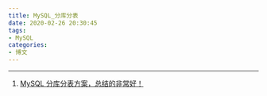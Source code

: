 ```yaml
---
title: MySQL_分库分表
date: 2020-02-26 20:30:45
tags: 
- MySQL
categories: 
- 博文
---
```




---
1. [MySQL 分库分表方案，总结的非常好！](https://mp.weixin.qq.com/s?__biz=MjM5NzMyMjUwMg==&mid=2247483970&idx=1&sn=d864b88ccd3c90878f3ddfb41e1f2220&chksm=a6da882b91ad013daf03eecf77725751abeef76fcb2d0777809c64d2ab9cfaf9c9c6987c7499&mpshare=1&scene=1&srcid=02269DRVKkj2oGIWkYLaoWsP&sharer_sharetime=1582723262925&sharer_shareid=0a5f0581869913747e54ca097f77ea2b&key=d9c35d22f9135c5ec7daa4e7e97f10aa42cbdfcab4ff49595ba842a971eb4383b4bbacaeb2a68cdabcefe2d365139a19f724e967cc3e6a4bf2d288f6e0ca9fe428a6065c8e57db3488481093eb8781fc&ascene=1&uin=MTA4MTU0ODIyMg%3D%3D&devicetype=Windows+7&version=6208006f&lang=zh_CN&exportkey=AW05tKRa8IUJCtLhkFweq3w%3D&pass_ticket=eYprKboj%2F%2FVkb9z2n1rVgrNb833slBE0lMIXwN27FvVBipjBM67fSOf2ZckEmBBo)
